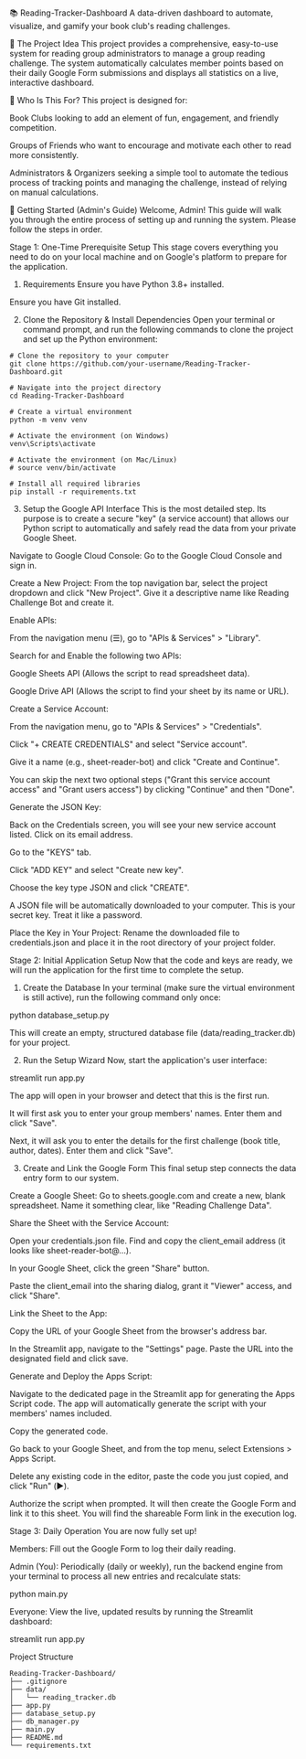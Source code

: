 📚 Reading-Tracker-Dashboard
A data-driven dashboard to automate, visualize, and gamify your book club's reading challenges.

🎯 The Project Idea
This project provides a comprehensive, easy-to-use system for reading group administrators to manage a group reading challenge. The system automatically calculates member points based on their daily Google Form submissions and displays all statistics on a live, interactive dashboard.

👥 Who Is This For?
This project is designed for:

Book Clubs looking to add an element of fun, engagement, and friendly competition.

Groups of Friends who want to encourage and motivate each other to read more consistently.

Administrators & Organizers seeking a simple tool to automate the tedious process of tracking points and managing the challenge, instead of relying on manual calculations.

🚀 Getting Started (Admin's Guide)
Welcome, Admin! This guide will walk you through the entire process of setting up and running the system. Please follow the steps in order.

Stage 1: One-Time Prerequisite Setup
This stage covers everything you need to do on your local machine and on Google's platform to prepare for the application.

1. Requirements
Ensure you have Python 3.8+ installed.

Ensure you have Git installed.

2. Clone the Repository & Install Dependencies
Open your terminal or command prompt, and run the following commands to clone the project and set up the Python environment:

```
# Clone the repository to your computer
git clone https://github.com/your-username/Reading-Tracker-Dashboard.git

# Navigate into the project directory
cd Reading-Tracker-Dashboard

# Create a virtual environment
python -m venv venv

# Activate the environment (on Windows)
venv\Scripts\activate

# Activate the environment (on Mac/Linux)
# source venv/bin/activate

# Install all required libraries
pip install -r requirements.txt
```

3. Setup the Google API Interface
This is the most detailed step. Its purpose is to create a secure "key" (a service account) that allows our Python script to automatically and safely read the data from your private Google Sheet.

Navigate to Google Cloud Console: Go to the Google Cloud Console and sign in.

Create a New Project: From the top navigation bar, select the project dropdown and click "New Project". Give it a descriptive name like Reading Challenge Bot and create it.

Enable APIs:

From the navigation menu (☰), go to "APIs & Services" > "Library".

Search for and Enable the following two APIs:

Google Sheets API (Allows the script to read spreadsheet data).

Google Drive API (Allows the script to find your sheet by its name or URL).

Create a Service Account:

From the navigation menu, go to "APIs & Services" > "Credentials".

Click "+ CREATE CREDENTIALS" and select "Service account".

Give it a name (e.g., sheet-reader-bot) and click "Create and Continue".

You can skip the next two optional steps ("Grant this service account access" and "Grant users access") by clicking "Continue" and then "Done".

Generate the JSON Key:

Back on the Credentials screen, you will see your new service account listed. Click on its email address.

Go to the "KEYS" tab.

Click "ADD KEY" and select "Create new key".

Choose the key type JSON and click "CREATE".

A JSON file will be automatically downloaded to your computer. This is your secret key. Treat it like a password.

Place the Key in Your Project: Rename the downloaded file to credentials.json and place it in the root directory of your project folder.

Stage 2: Initial Application Setup
Now that the code and keys are ready, we will run the application for the first time to complete the setup.

1. Create the Database
In your terminal (make sure the virtual environment is still active), run the following command only once:

python database_setup.py

This will create an empty, structured database file (data/reading_tracker.db) for your project.

2. Run the Setup Wizard
Now, start the application's user interface:

streamlit run app.py

The app will open in your browser and detect that this is the first run.

It will first ask you to enter your group members' names. Enter them and click "Save".

Next, it will ask you to enter the details for the first challenge (book title, author, dates). Enter them and click "Save".

3. Create and Link the Google Form
This final setup step connects the data entry form to our system.

Create a Google Sheet: Go to sheets.google.com and create a new, blank spreadsheet. Name it something clear, like "Reading Challenge Data".

Share the Sheet with the Service Account:

Open your credentials.json file. Find and copy the client_email address (it looks like sheet-reader-bot@...).

In your Google Sheet, click the green "Share" button.

Paste the client_email into the sharing dialog, grant it "Viewer" access, and click "Share".

Link the Sheet to the App:

Copy the URL of your Google Sheet from the browser's address bar.

In the Streamlit app, navigate to the "Settings" page. Paste the URL into the designated field and click save.

Generate and Deploy the Apps Script:

Navigate to the dedicated page in the Streamlit app for generating the Apps Script code. The app will automatically generate the script with your members' names included.

Copy the generated code.

Go back to your Google Sheet, and from the top menu, select Extensions > Apps Script.

Delete any existing code in the editor, paste the code you just copied, and click "Run" (▶️).

Authorize the script when prompted. It will then create the Google Form and link it to this sheet. You will find the shareable Form link in the execution log.

Stage 3: Daily Operation
You are now fully set up!

Members: Fill out the Google Form to log their daily reading.

Admin (You): Periodically (daily or weekly), run the backend engine from your terminal to process all new entries and recalculate stats:

python main.py

Everyone: View the live, updated results by running the Streamlit dashboard:

streamlit run app.py

Project Structure
```
Reading-Tracker-Dashboard/
├── .gitignore
├── data/
│   └── reading_tracker.db
├── app.py
├── database_setup.py
├── db_manager.py
├── main.py
├── README.md
└── requirements.txt
```